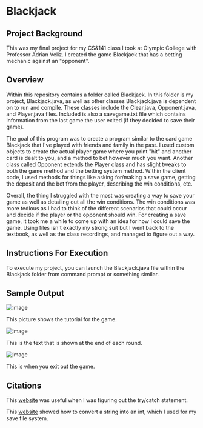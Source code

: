 # Blackjack

## Project Background
This was my final project for my CS&141 class I took at Olympic College with Professor Adrian Veliz. I created the game Blackjack that has a betting mechanic against an "opponent".

## Overview
Within this repository contains a folder called Blackjack. In this folder is my project, Blackjack.java, as well as other classes Blackjack.java is dependent on to run and compile. These classes include the Clear.java, Opponent.java, and Player.java files. Included is also a savegame.txt file which contains information from the last game the user exited (if they decided to save their game). 

The goal of this program was to create a program similar to the card game Blackjack that I've played with friends and family in the past. I used custom objects to create the actual player game where you print "hit" and another card is dealt to you, and a method to bet however much you want. Another class called Opponent extends the Player class and has slight tweaks to both the game method and the betting system method. Within the client code, I used methods for things like asking for/making a save game, getting the deposit and the bet from the player, describing the win conditions, etc. 

Overall, the thing I struggled with the most was creating a way to save your game as well as detailing out all the win conditions. The win conditions was more tedious as I had to think of the different scenarios that could occur and decide if the player or the opponent should win. For creating a save game, it took me a while to come up with an idea for how I could save the game. Using files isn't exactly my strong suit but I went back to the textbook, as well as the class recordings, and managed to figure out a way.

## Instructions For Execution

To execute my project, you can launch the Blackjack.java file within the Blackjack folder from command prompt or something similar.

## Sample Output
![image](https://user-images.githubusercontent.com/91097095/144520238-748c26d5-8198-465b-9510-cb6fb7498972.png)

This picture shows the tutorial for the game.

![image](https://user-images.githubusercontent.com/91097095/144520249-af6df686-0f30-4046-8be0-a822dc5f1d3a.png)

This is the text that is shown at the end of each round.

![image](https://user-images.githubusercontent.com/91097095/144520262-dc10bd5a-17ab-4dd1-a180-5df3f1b1c8e0.png)

This is when you exit out the game.

## Citations
This [website]( https://stackoverflow.com/questions/12702076/try-catch-with-inputmismatchexception-creates-infinite-loop) was useful when I was figuring out the try/catch statement.

This [website](https://www.tutorialspoint.com/how-to-delete-a-string-inside-a-file-txt-in-java) showed how to convert a string into an int, which I used for my save file system.
